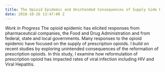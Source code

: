 ```yaml
---
title: The Opioid Epidemic and Unintended Consequences of Supply Side Policies
date: 2018-10-26 13:47:00 Z
---
```


*Work in Progress* The opioid epidemic has elicited responses from pharmaceutical companies, the Food and Drug Administration and from federal, state and local governments. Many responses to the opioid epidemic have focused on the supply of prescription opioids. I build on recent studies by exploring unintended consequences of the reformation of prescription opioids. In this study, I examine how reformulation of prescription opioid has impacted rates of viral infection including HIV and Viral Hepatitis.  